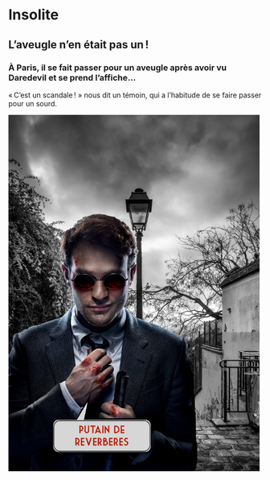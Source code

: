 # Insolite

## L’aveugle n’en était pas un !

### À Paris, il se fait passer pour un aveugle après avoir vu Daredevil et se prend l’affiche…

« C’est un scandale ! » nous dit un témoin, qui a l’habitude de se faire passer pour un sourd.

<img src="Daredevil.jpg" alt="L’imposteur pris en flagrant délit !" width="500"/>
